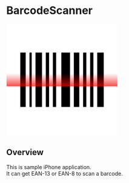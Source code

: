 # BarcodeScanner

![B-Scan](https://github.com/kazuy/BarcodeScanner/blob/master/icon/Icon-98@3x.png?raw=true)

## Overview

This is sample iPhone application.  
It can get EAN-13 or EAN-8 to scan a barcode.
